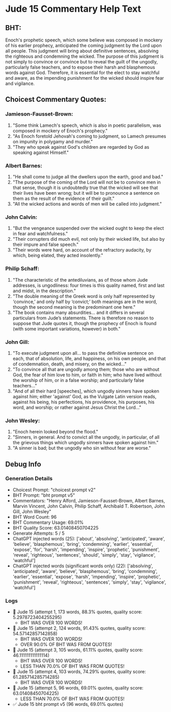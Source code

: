 # Jude 15 Commentary Help Text

## BHT:
Enoch's prophetic speech, which some believe was composed in mockery of his earlier prophecy, anticipated the coming judgment by the Lord upon all people. This judgment will bring about definitive sentences, absolving the righteous and condemning the wicked. The purpose of this judgment is not simply to convince or convince but to reveal the guilt of the ungodly, particularly false teachers, and to expose their harsh and blasphemous words against God. Therefore, it is essential for the elect to stay watchful and aware, as the impending punishment for the wicked should inspire fear and vigilance.

## Choicest Commentary Quotes:
### Jamieson-Fausset-Brown:
1. "Some think Lamech's speech, which is also in poetic parallelism, was composed in mockery of Enoch's prophecy."
2. "As Enoch foretold Jehovah's coming to judgment, so Lamech presumes on impunity in polygamy and murder."
3. "They who speak against God's children are regarded by God as speaking against Himself."

### Albert Barnes:
1. "He shall come to judge all the dwellers upon the earth, good and bad."
2. "The purpose of the coming of the Lord will not be to convince men in that sense, though it is undoubtedly true that the wicked will see that their lives have been wrong; but it will be to pronounce a sentence on them as the result of the evidence of their guilt."
3. "All the wicked actions and words of men will be called into judgment."

### John Calvin:
1. "But the vengeance suspended over the wicked ought to keep the elect in fear and watchfulness."
2. "Their corrupters did much evil, not only by their wicked life, but also by their impure and false speech."
3. "Their words were hard, on account of the refractory audacity, by which, being elated, they acted insolently."

### Philip Schaff:
1. "The characteristic of the antediluvians, as of those whom Jude addresses, is ungodliness: four times is this quality named, first and last and midst, in the description."
2. "The double meaning of the Greek word is only half represented by ‘convince,’ and only half by ‘convict;’ both meanings are in the word, though the second meaning is the predominant one here."
3. "The book contains many absurdities... and it differs in several particulars from Jude’s statements. There is therefore no reason to suppose that Jude quotes it, though the prophecy of Enoch is found (with some important variations, however) in both."

### John Gill:
1. "To execute judgment upon all... to pass the definitive sentence on each, that of absolution, life, and happiness, on his own people, and that of condemnation, death, and misery, on the wicked..."
2. "To convince all that are ungodly among them; those who are without God, the fear of him love to him, or faith in him; who have lived without the worship of him, or in a false worship; and particularly false teachers..."
3. "And of all their hard [speeches], which ungodly sinners have spoken against him; either 'against' God, as the Vulgate Latin version reads, against his being, his perfections, his providence, his purposes, his word, and worship; or rather against Jesus Christ the Lord..."

### John Wesley:
1. "Enoch herein looked beyond the flood."
2. "Sinners, in general. And to convict all the ungodly, in particular, of all the grievous things which ungodly sinners have spoken against him."
3. "A sinner is bad; but the ungodly who sin without fear are worse."


## Debug Info
### Generation Details
- Choicest Prompt: "choicest prompt v2"
- BHT Prompt: "bht prompt v5"
- Commentators: "Henry Alford, Jamieson-Fausset-Brown, Albert Barnes, Marvin Vincent, John Calvin, Philip Schaff, Archibald T. Robertson, John Gill, John Wesley"
- BHT Word Count: 96
- BHT Commentary Usage: 69.01%
- BHT Quality Score: 63.01408450704225
- Generate Attempts: 5 / 5
- ChatGPT injected words (25):
	['about', 'absolving', 'anticipated', 'aware', 'believe', 'blasphemous', 'bring', 'condemning', 'earlier', 'essential', 'expose', 'for', 'harsh', 'impending', 'inspire', 'prophetic', 'punishment', 'reveal', 'righteous', 'sentences', 'should', 'simply', 'stay', 'vigilance', 'watchful']
- ChatGPT injected words (significant words only) (22):
	['absolving', 'anticipated', 'aware', 'believe', 'blasphemous', 'bring', 'condemning', 'earlier', 'essential', 'expose', 'harsh', 'impending', 'inspire', 'prophetic', 'punishment', 'reveal', 'righteous', 'sentences', 'simply', 'stay', 'vigilance', 'watchful']

### Logs
- 🔄 Jude 15 (attempt 1, 173 words, 88.3% quotes, quality score: 5.2978723404255295) 
	- BHT WAS OVER 100 WORDS!
- 🔄 Jude 15 (attempt 2, 124 words, 91.43% quotes, quality score: 54.57142857142858) 
	- BHT WAS OVER 100 WORDS! 
	- OVER 90.0% OF BHT WAS FROM QUOTES!
- 🔄 Jude 15 (attempt 3, 105 words, 61.11% quotes, quality score: 46.111111111111114) 
	- BHT WAS OVER 100 WORDS! 
	- LESS THAN 70.0% OF BHT WAS FROM QUOTES!
- 🔄 Jude 15 (attempt 4, 103 words, 74.29% quotes, quality score: 61.285714285714285) 
	- BHT WAS OVER 100 WORDS!
- 🔄 Jude 15 (attempt 5, 96 words, 69.01% quotes, quality score: 63.01408450704225) 
	- LESS THAN 70.0% OF BHT WAS FROM QUOTES!
- ✅ Jude 15 bht prompt v5 (96 words, 69.01% quotes)
